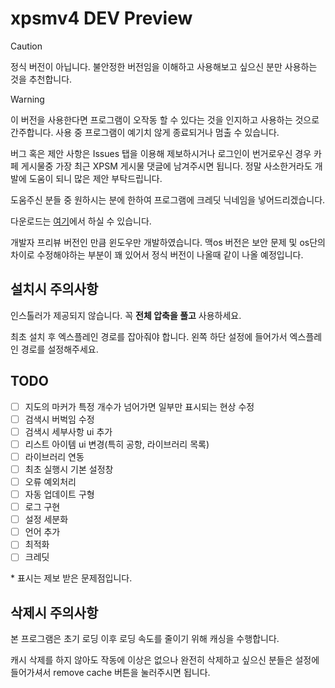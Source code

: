 # xpsmv4 DEV Preview

> [!CAUTION]
> 정식 버전이 아닙니다. 불안정한 버전임을 이해하고 사용해보고 싶으신 분만 사용하는 것을 추천합니다.

> [!WARNING]
> 이 버전을 사용한다면 프로그램이 오작동 할 수 있다는 것을 인지하고 사용하는 것으로 간주합니다. 사용 중 프로그램이 예기치 않게 종료되거나 멈출 수 있습니다.
>
> 버그 혹은 제안 사항은 Issues 탭을 이용해 제보하시거나 로그인이 번거로우신 경우 카페 게시물중 가장 최근 XPSM 게시물 댓글에 남겨주시면 됩니다. 정말 사소한거라도 개발에 도움이 되니 많은 제안 부탁드립니다.
>
> 도움주신 분들 중 원하시는 분에 한하여 프로그램에 크레딧 닉네임을 넣어드리겠습니다. 
>
> 다운로드는 [여기](https://github.com/xponeone/xpsmv4/releases)에서 하실 수 있습니다.

개발자 프리뷰 버전인 만큼 윈도우만 개발하였습니다. 맥os 버전은 보안 문제 및 os단의 차이로 수정해야하는 부분이 꽤 있어서 정식 버전이 나올때 같이 나올 예정입니다.

## 설치시 주의사항

인스톨러가 제공되지 않습니다. 꼭 **전체 압축을 풀고** 사용하세요.

최초 설치 후 엑스플레인 경로를 잡아줘야 합니다. 왼쪽 하단 설정에 들어가서 엑스플레인 경로를 설정해주세요.

## TODO

- [ ] 지도의 마커가 특정 개수가 넘어가면 일부만 표시되는 현상 수정
- [ ] 검색시 버벅임 수정
- [ ] 검색시 세부사항 ui 추가
- [ ] 리스트 아이템 ui 변경(특히 공항, 라이브러리 목록)
- [ ] 라이브러리 연동
- [ ] 최초 실행시 기본 설정창
- [ ] 오류 예외처리
- [ ] 자동 업데이트 구형
- [ ] 로그 구현
- [ ] 설정 세분화
- [ ] 언어 추가
- [ ] 최적화
- [ ] 크레딧

\* 표시는 제보 받은 문제점입니다.

## 삭제시 주의사항

본 프로그램은 초기 로딩 이후 로딩 속도를 줄이기 위해 캐싱을 수행합니다.

캐시 삭제를 하지 않아도 작동에 이상은 없으나 완전히 삭제하고 싶으신 분들은 설정에 들어가셔서 remove cache 버튼을 눌러주시면 됩니다.
